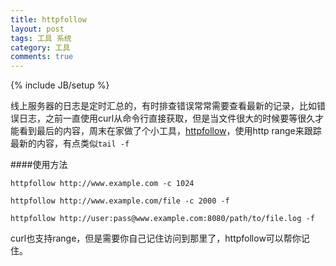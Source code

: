 ```yaml
---
title: httpfollow
layout: post
tags: 工具 系统
category: 工具
comments: true
---
```

{% include JB/setup %}

线上服务器的日志是定时汇总的，有时排查错误常常需要查看最新的记录，比如错误日志，之前一直使用curl从命令行直接获取，但是当文件很大的时候要等很久才能看到最后的内容，周末在家做了个小工具，[httpfollow](https://github.com/zhujun1980/httpfollow)，使用http range来跟踪最新的内容，有点类似`tail -f`

####使用方法

    httpfollow http://www.example.com -c 1024

    httpfollow http://www.example.com/file -c 2000 -f

    httpfollow http://user:pass@www.example.com:8080/path/to/file.log -f

curl也支持range，但是需要你自己记住访问到那里了，httpfollow可以帮你记住。
